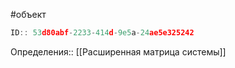 #объект

```javascript
ID:: 53d80abf-2233-414d-9e5a-24ae5e325242
```

Определения:: [[Расширенная матрица системы]]